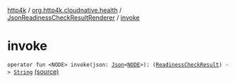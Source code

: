 [http4k](../../index.md) / [org.http4k.cloudnative.health](../index.md) / [JsonReadinessCheckResultRenderer](index.md) / [invoke](./invoke.md)

# invoke

`operator fun <NODE> invoke(json: `[`Json`](../../org.http4k.format/-json/index.md)`<`[`NODE`](invoke.md#NODE)`>): (`[`ReadinessCheckResult`](../-readiness-check-result/index.md)`) -> `[`String`](https://kotlinlang.org/api/latest/jvm/stdlib/kotlin/-string/index.html) [(source)](https://github.com/http4k/http4k/blob/master/http4k-cloudnative/src/main/kotlin/org/http4k/cloudnative/health/ReadinessCheckResultRenderer.kt#L27)